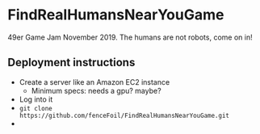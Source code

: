 # FindRealHumansNearYouGame
49er Game Jam November 2019. The humans are not robots, come on in!

## Deployment instructions

* Create a server like an Amazon EC2 instance
  * Minimum specs: needs a gpu? maybe?
* Log into it
* `git clone https://github.com/fenceFoil/FindRealHumansNearYouGame.git`
* 